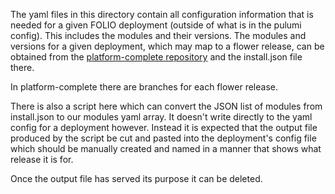The yaml files in this directory contain all configuration information that is needed for a given FOLIO deployment (outside of what is in the pulumi config). This includes the modules and their versions. The modules and versions for a given deployment, which may map to a flower release, can be obtained from the [platform-complete repository](https://github.com/folio-org/platform-complete) and the install.json file there.

In platform-complete there are branches for each flower release.

There is also a script here which can convert the JSON list of modules from install.json to our modules yaml array. It doesn't write directly to the yaml config for a deployment however. Instead it is expected that the output file produced by the script be cut and pasted into the deployment's config file which should be manually created and named in a manner that shows what release it is for.

Once the output file has served its purpose it can be deleted.
